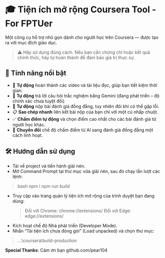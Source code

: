 # 🎓 Tiện ích mở rộng Coursera Tool - For FPTUer


Một công cụ hỗ trợ nhỏ gọn dành cho người học trên Coursera — được tạo ra với mục đích giáo dục.

> ⚠️ Hãy sử dụng đúng cách. Nếu bạn cần chứng chỉ hoặc kết quả chính thức, hãy tự hoàn thành để đảm bảo giá trị thực sự.

## 🚀 Tính năng nổi bật

- 📑 **Tự động** hoàn thành các video và tài liệu đọc, giúp bạn tiết kiệm thời gian.
- 💯 **Tự động** trả lời câu hỏi trắc nghiệm bằng Gemini (đang phát triển – độ chính xác chưa tuyệt đối)
- 🧑 **Tự động** nộp bài đánh giá đồng đẳng, tuy nhiên đôi khi có thể gặp lỗi.
- 📋 **Sao chép nhanh** liên kết bài nộp của bạn chỉ với một cú nhấp chuột.
- ✅ **Chấm điểm tự động** và chọn điểm cao nhất cho các bài đánh giá từ người học khác.
- 🤖 **Chuyển đổi** chế độ chấm điểm từ AI sang đánh giá đồng đẳng một cách linh hoạt.

## 🛠️ Hướng dẫn sử dụng
- Tải về project và tiến hành giải nén.
- Mở Command Prompt tại thư mục vừa giải nén, sau đó chạy lần lượt các lệnh:

> bash
> npm i
> npm run build

- Truy cập vào trang quản lý tiện ích mở rộng của trình duyệt bạn đang dùng:
  > Đối với Chrome: chrome://extensions/
  > Đối với Edge: edge://extensions/
- Kích hoạt chế độ Nhà phát triển (Developer Mode).
- Nhấn “Tải tiện ích chưa đóng gói” (Load unpacked) và chọn thư mục:
> ...\coursera\build-production

**Special Thanks**: Cảm ơn bạn github.com/pear104
